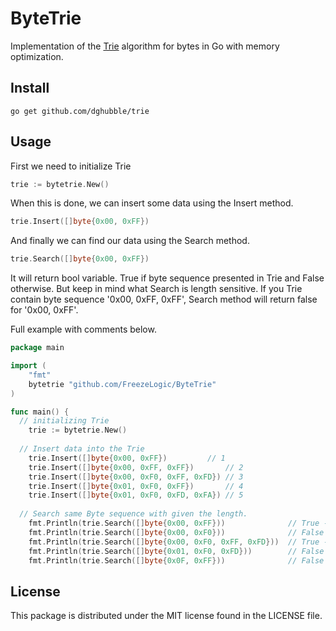 # ByteTrie

Implementation of the [Trie](https://en.wikipedia.org/wiki/Trie) algorithm for bytes in Go with memory optimization.

## Install
```
go get github.com/dghubble/trie
```
## Usage
First we need to initialize Trie
```go
trie := bytetrie.New()
```
When this is done, we can insert some data using the Insert method.
```go
trie.Insert([]byte{0x00, 0xFF})	
```
And finally we can find our data using the Search method.
```go
trie.Search([]byte{0x00, 0xFF})
```
It will return bool variable. True if byte sequence presented in Trie and False otherwise.
But keep in mind what Search is length sensitive.
If you Trie contain byte sequence '0x00, 0xFF, 0xFF', Search method will return false for '0x00, 0xFF'.

Full example with comments below.
```go
package main

import (
	"fmt"
	bytetrie "github.com/FreezeLogic/ByteTrie"
)

func main() {
  // initializing Trie
	trie := bytetrie.New()
  
  // Insert data into the Trie
	trie.Insert([]byte{0x00, 0xFF})			// 1
	trie.Insert([]byte{0x00, 0xFF, 0xFF})		// 2
	trie.Insert([]byte{0x00, 0xF0, 0xFF, 0xFD})	// 3
	trie.Insert([]byte{0x01, 0xF0, 0xFF})		// 4
	trie.Insert([]byte{0x01, 0xF0, 0xFD, 0xFA})	// 5
  
  // Search same Byte sequence with given the length.
	fmt.Println(trie.Search([]byte{0x00, 0xFF}))              // True - Same like 1
	fmt.Println(trie.Search([]byte{0x00, 0xF0}))              // False - Shorter than 3
	fmt.Println(trie.Search([]byte{0x00, 0xF0, 0xFF, 0xFD}))  // True - Same like 3
	fmt.Println(trie.Search([]byte{0x01, 0xF0, 0xFD}))        // False - Not represented
	fmt.Println(trie.Search([]byte{0x0F, 0xFF}))              // False - Not represented 
```

## License
This package is distributed under the MIT license found in the LICENSE file.
